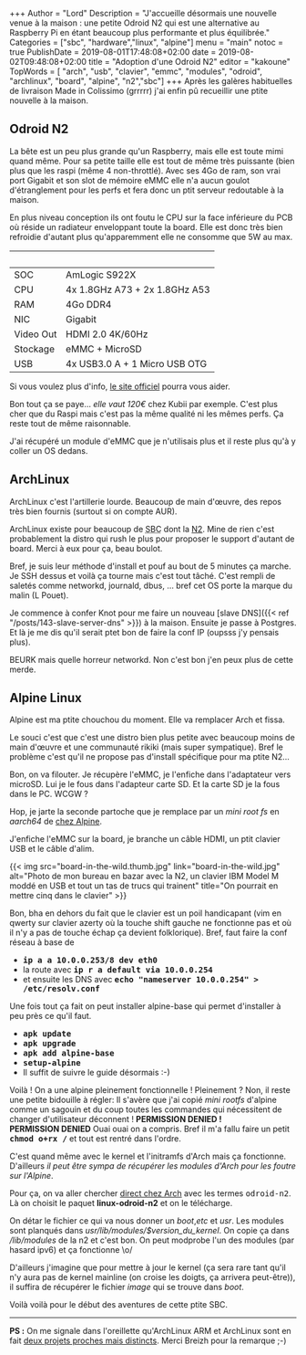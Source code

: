 +++
Author = "Lord"
Description = "J'accueille désormais une nouvelle venue à la maison : une petite Odroid N2 qui est une alternative au Raspberry Pi en étant beaucoup plus performante et plus équilibrée."
Categories = ["sbc", "hardware","linux", "alpine"]
menu = "main"
notoc = true
PublishDate = 2019-08-01T17:48:08+02:00
date = 2019-08-02T09:48:08+02:00
title = "Adoption d'une Odroid N2"
editor = "kakoune"
TopWords = [  "arch", "usb", "clavier", "emmc", "modules", "odroid", "archlinux", "board", "alpine", "n2","sbc"]
+++
Après les galères habituelles de livraison Made in Colissimo (grrrrr) j'ai enfin pû recueillir une ptite nouvelle à la maison.

## Odroid N2
La bête est un peu plus grande qu'un Raspberry, mais elle est toute mimi quand même.
Pour sa petite taille elle est tout de même très puissante (bien plus que les raspi (même 4 non-throttlé).
Avec ses 4Go de ram, son vrai port Gigabit et son slot de mémoire eMMC elle n'a aucun goulot d'étranglement pour les perfs et fera donc un ptit serveur redoutable à la maison.

En plus niveau conception ils ont foutu le CPU sur la face inférieure du PCB où réside un radiateur enveloppant toute la board.
Elle est donc très bien refroidie d'autant plus qu'apparemment elle ne consomme que 5W au max.

|     |                               |
|-----|-------------------------------|
| SOC | AmLogic S922X                 |
| CPU | 4x 1.8GHz A73 + 2x 1.8GHz A53 |
| RAM | 4Go DDR4                      |
| NIC | Gigabit                       |
| Video Out | HDMI 2.0 4K/60Hz        |
| Stockage  | eMMC + MicroSD          |
| USB | 4x USB3.0 A + 1 Micro USB OTG |

Si vous voulez plus d'info, [le site officiel](https://www.hardkernel.com/shop/odroid-n2-with-4gbyte-ram/) pourra vous aider.

Bon tout ça se paye… *elle vaut 120€* chez Kubii par exemple.
C'est plus cher que du Raspi mais c'est pas la même qualité ni les mêmes perfs.
Ça reste tout de même raisonnable.

J'ai récupéré un module d'eMMC que je n'utilisais plus et il reste plus qu'à y coller un OS dedans.

## ArchLinux

ArchLinux c'est l'artillerie lourde.
Beaucoup de main d'œuvre, des repos très bien fournis (surtout si on compte AUR).

ArchLinux existe pour beaucoup de <abbr title="Single Board Computer : les ordinateurs qui tiennent dans une seule petite carte comme les raspberry pi">SBC</abbr> dont la [N2](https://archlinuxarm.org/platforms/armv8/amlogic/odroid-n2).
Mine de rien c'est probablement la distro qui rush le plus pour proposer le support d'autant de board.
Merci à eux pour ça, beau boulot.

Bref, je suis leur méthode d'install et pouf au bout de 5 minutes ça marche.
Je SSH dessus et voilà ça tourne mais c'est tout tâché.
C'est rempli de saletés comme networkd, journald, dbus, … bref cet OS porte la marque du malin (L Pouet).

Je commence à confer Knot pour me faire un nouveau [slave DNS]({{< ref "/posts/143-slave-server-dns" >}}) à la maison.
Ensuite je passe à Postgres.
Et là je me dis qu'il serait ptet bon de faire la conf IP (oupsss j'y pensais plus).

BEURK mais quelle horreur networkd.
Non c'est bon j'en peux plus de cette merde.

## Alpine Linux
Alpine est ma ptite chouchou du moment.
Elle va remplacer Arch et fissa.

Le souci c'est que c'est une distro bien plus petite avec beaucoup moins de main d'œuvre et une communauté rikiki (mais super sympatique).
Bref le problème c'est qu'il ne propose pas d'install spécifique pour ma ptite N2…

Bon, on va filouter.
Je récupère l'eMMC, je l'enfiche dans l'adaptateur vers microSD.
Lui je le fous dans l'adapteur carte SD.
Et la carte SD je la fous dans le PC.
WCGW ?

Hop, je jarte la seconde partoche que je remplace par un *mini root fs* en *aarch64* de [chez Alpine](https://www.alpinelinux.org/downloads/).

J'enfiche l'eMMC sur la board, je branche un câble HDMI, un ptit clavier USB et le câble d'alim.

{{< img src="board-in-the-wild.thumb.jpg" link="board-in-the-wild.jpg" alt="Photo de mon bureau en bazar avec la N2, un clavier IBM Model M moddé en USB et tout un tas de trucs qui trainent" title="On pourrait en mettre cinq dans le clavier" >}}

Bon, bha en dehors du fait que le clavier est un poil handicapant (vim en qwerty sur clavier azerty où la touche shift gauche ne fonctionne pas et où il n'y a pas de touche échap ça devient folklorique).
Bref, faut faire la conf réseau à base de 

  - **<kbd>ip a a 10.0.0.253/8 dev eth0</kbd>**
  - la route avec **<kbd>ip r a default via 10.0.0.254</kbd>**
  - et ensuite les DNS avec **<kbd>echo "nameserver 10.0.0.254" > /etc/resolv.conf</kbd>**

Une fois tout ça fait on peut installer alpine-base qui permet d'installer à peu près ce qu'il faut. 

  - **<kbd>apk update</kbd>**
  - **<kbd>apk upgrade</kbd>**
  - **<kbd>apk add alpine-base</kbd>**
  - **<kbd>setup-alpine</kbd>**
  - Il suffit de suivre le guide désormais :-)

Voilà !
On a une alpine pleinement fonctionnelle !
Pleinement ?
Non, il reste une petite bidouille à régler: 
Il s'avère que j'ai copié *mini rootfs* d'alpine comme un sagouin et du coup toutes les commandes qui nécessitent de changer d'utilisateur déconnent !
**PERMISSION DENIED ! PERMISSION DENIED**
Ouai ouai on a compris.
Bref il m'a fallu faire un petit **<kbd>chmod o+rx /</kbd>** et tout est rentré dans l'ordre.

C'est quand même avec le kernel et l'initramfs d'Arch mais ça fonctionne.
D'ailleurs *il peut être sympa de récupérer les modules d'Arch pour les foutre sur l'Alpine*.

Pour ça, on va aller chercher [direct chez Arch](https://archlinuxarm.org/packages) avec les termes <kbd>odroid-n2</kbd>.
Là on choisit le paquet **linux-odroid-n2** et on le télécharge.

On détar le fichier ce qui va nous donner un *boot*,*etc* et *usr*.
Les modules sont planqués dans *usr/lib/modules/$version_du_kernel*.
On copie ça dans */lib/modules* de la n2 et c'est bon.
On peut modprobe l'un des modules (par hasard ipv6) et ça fonctionne \o/

D'ailleurs j'imagine que pour mettre à jour le kernel (ça sera rare tant qu'il n'y aura pas de kernel mainline (on croise les doigts, ça arrivera peut-être)), il suffira de récupérer le fichier *image* qui se trouve dans *boot*.

Voilà voilà pour le début des aventures de cette ptite SBC.


---------
**PS :** On me signale dans l'oreillette qu'ArchLinux ARM et ArchLinux sont en fait [deux projets proches mais distincts](https://wiki.archlinux.org/index.php/ARM).
Merci Breizh pour la remarque ;-)
